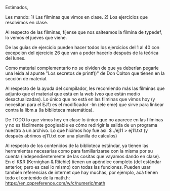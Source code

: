 Estimados,

   Les mando:
      1) Las filminas que vimos en clase.
      2) Los ejercicios que resolvimos en clase.

   Al respecto de las filminas, fíjense que nos salteamos la filmina de
typedef, lo vemos el jueves que viene.

   De las guías de ejercicio pueden hacer todos los ejercicios del 1 al 40
con excepción del ejercicio 26 que van a poder hacerlo después de la
teórica del lunes.

   Como material complementario no se olviden de que ya deberían pegarle
una leida al apunte "Los secretos de printf()" de Don Colton que tienen en
la sección de material.

   Al respecto de la ayuda del compilador, les recomiendo más las filminas
que adjunto que el material que está en la web (veo que están medio
desactualizadas). Lo único que no está en las filminas que vimos hoy (y
necesitan para el EJ1) es el modificador -lm (ele eme) que sirve para
linkear contra la libm.a (la biblioteca matemática).

   De TODO lo que vimos hoy en clase lo único que no aparece en las
filminas y no es fácilmente googleable es cómo redirigir la salida de un
programa nuestro a un archivo. Lo que hicimos hoy fue así:
$ ./ej11 > ej11.txt
(y después abrimos ej11.txt con una planilla de cálculos)

   Al respecto de los contenidos de la biblioteca estándar, ya tienen las
herramientas necesarias como para familiarizarse con la misma por su cuenta
(independientemente de las cositas que vayamos dando en clase). En el K&R
(Kernighan & Ritchie) tienen un apéndice completo (del estándar anterior,
pero es casi lo mismo) con todas las funciones. Pueden usar también
referencias de internet que hay muchas, por ejemplo, acá tienen todo el
contenido de la math.h: https://en.cppreference.com/w/c/numeric/math
